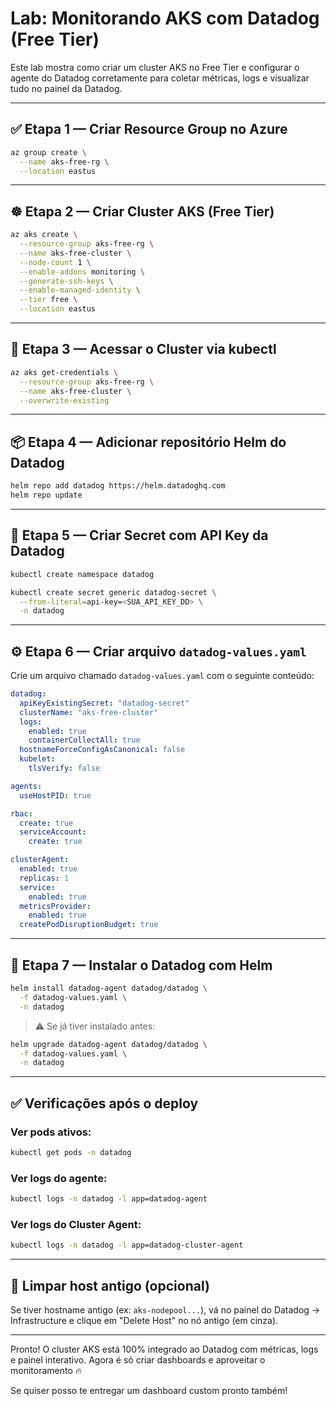 # Lab: Monitorando AKS com Datadog (Free Tier)

Este lab mostra como criar um cluster AKS no Free Tier e configurar o agente do Datadog corretamente para coletar métricas, logs e visualizar tudo no painel da Datadog.

---

## ✅ Etapa 1 — Criar Resource Group no Azure
```bash
az group create \
  --name aks-free-rg \
  --location eastus
```

---

## ☸️ Etapa 2 — Criar Cluster AKS (Free Tier)
```bash
az aks create \
  --resource-group aks-free-rg \
  --name aks-free-cluster \
  --node-count 1 \
  --enable-addons monitoring \
  --generate-ssh-keys \
  --enable-managed-identity \
  --tier free \
  --location eastus
```

---

## 🔑 Etapa 3 — Acessar o Cluster via kubectl
```bash
az aks get-credentials \
  --resource-group aks-free-rg \
  --name aks-free-cluster \
  --overwrite-existing
```

---

## 📦 Etapa 4 — Adicionar repositório Helm do Datadog
```bash
helm repo add datadog https://helm.datadoghq.com
helm repo update
```

---

## 🔐 Etapa 5 — Criar Secret com API Key da Datadog
```bash
kubectl create namespace datadog

kubectl create secret generic datadog-secret \
  --from-literal=api-key=<SUA_API_KEY_DD> \
  -n datadog
```

---

## ⚙️ Etapa 6 — Criar arquivo `datadog-values.yaml`

Crie um arquivo chamado `datadog-values.yaml` com o seguinte conteúdo:

```yaml
datadog:
  apiKeyExistingSecret: "datadog-secret"
  clusterName: "aks-free-cluster"
  logs:
    enabled: true
    containerCollectAll: true
  hostnameForceConfigAsCanonical: false
  kubelet:
    tlsVerify: false

agents:
  useHostPID: true

rbac:
  create: true
  serviceAccount:
    create: true

clusterAgent:
  enabled: true
  replicas: 1
  service:
    enabled: true
  metricsProvider:
    enabled: true
  createPodDisruptionBudget: true
```

---

## 🚀 Etapa 7 — Instalar o Datadog com Helm
```bash
helm install datadog-agent datadog/datadog \
  -f datadog-values.yaml \
  -n datadog
```

> ⚠️ Se já tiver instalado antes:
```bash
helm upgrade datadog-agent datadog/datadog \
  -f datadog-values.yaml \
  -n datadog
```

---

## ✅ Verificações após o deploy

### Ver pods ativos:
```bash
kubectl get pods -n datadog
```

### Ver logs do agente:
```bash
kubectl logs -n datadog -l app=datadog-agent
```

### Ver logs do Cluster Agent:
```bash
kubectl logs -n datadog -l app=datadog-cluster-agent
```

---

## 🧼 Limpar host antigo (opcional)
Se tiver hostname antigo (ex: `aks-nodepool...`), vá no painel do Datadog → Infrastructure e clique em "Delete Host" no nó antigo (em cinza).

---

Pronto! O cluster AKS está 100% integrado ao Datadog com métricas, logs e painel interativo. Agora é só criar dashboards e aproveitar o monitoramento 🔥

Se quiser posso te entregar um dashboard custom pronto também!
